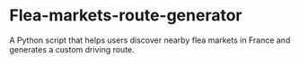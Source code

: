 # Flea-markets-route-generator
A Python script that helps users discover nearby flea markets in France and generates a custom driving route.
